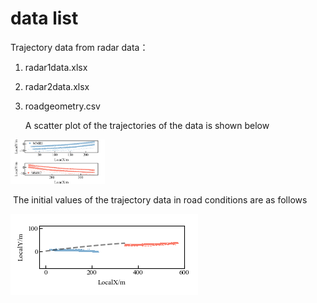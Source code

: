 # data list

Trajectory data from radar data：

1. radar1data.xlsx 

2. radar2data.xlsx

3. roadgeometry.csv

   A scatter plot of the trajectories of the data is shown below

<img src="./figure/raw_data.png" width = "30%">

​	The initial values of the trajectory data in road conditions are as follows

![initial data](./figure/initial_condition.png)



